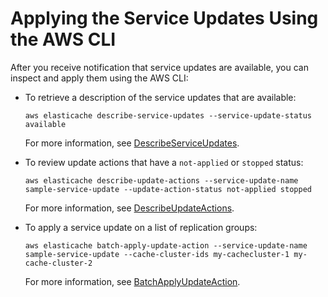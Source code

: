 # Applying the Service Updates Using the AWS CLI<a name="applying-updates-cli-memcached"></a>

After you receive notification that service updates are available, you can inspect and apply them using the AWS CLI:
+ To retrieve a description of the service updates that are available:

  `aws elasticache describe-service-updates --service-update-status available`

  For more information, see [DescribeServiceUpdates](https://docs.aws.amazon.com/AmazonElastiCache/latest/APIReference/API_DescribeServiceUpdates.html)\. 
+ To review update actions that have a `not-applied` or `stopped` status: 

  `aws elasticache describe-update-actions --service-update-name sample-service-update --update-action-status not-applied stopped`

  For more information, see [DescribeUpdateActions](https://docs.aws.amazon.com/AmazonElastiCache/latest/APIReference/API_DescribeUpdateActions.html)\. 
+ To apply a service update on a list of replication groups: 

  `aws elasticache batch-apply-update-action --service-update-name sample-service-update --cache-cluster-ids my-cachecluster-1 my-cache-cluster-2`

  For more information, see [BatchApplyUpdateAction](https://docs.aws.amazon.com/AmazonElastiCache/latest/APIReference/API_BatchApplyUpdateAction.html)\. 